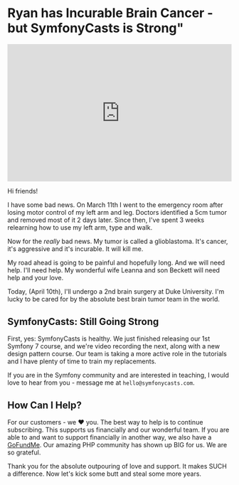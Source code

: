# Ryan has Incurable Brain Cancer - but SymfonyCasts is Strong"

<div style="position: relative;padding-bottom: 56.25%; padding-top: 25px;">
<iframe style="position: absolute;top: 0;left: 0;width: 100%;height: 100%;" src="https://www.youtube.com/embed/pCJ6YE0FI34?si=_fJsh1VCJ7t2LViO" title="YouTube video player" frameborder="0" allow="accelerometer; autoplay; clipboard-write; encrypted-media; gyroscope; picture-in-picture; web-share" allowfullscreen></iframe>
</div>

Hi friends!

I have some bad news. On March 11th I went to the emergency room after
losing motor control of my left arm and leg. Doctors identified a 5cm
tumor and removed most of it 2 days later. Since then, I've spent 3
weeks relearning how to use my left arm, type and walk.

Now for the *really* bad news. My tumor is called a glioblastoma. It's cancer,
it's aggressive and it's incurable. It will kill me.

My road ahead is going to be painful and hopefully long. And we will need
help. I'll need help. My wonderful wife Leanna and son Beckett will need
help and your love.

Today, (April 10th), I'll undergo a 2nd brain surgery at Duke University. I'm lucky
to be cared for by the absolute best brain tumor team in the world. 

## SymfonyCasts: Still Going Strong

First, yes: SymfonyCasts is healthy. We just finished releasing
our 1st Symfony 7 course, and we're video recording the next, along with a new 
design pattern course. Our team is taking a more active role in the tutorials
and I have plenty of time to train my replacements.

If you are in the Symfony community and are interested in teaching, I would
love to hear from you - message me at `hello@symfonycasts.com`.

## How Can I Help?

For our customers - we ❤️ you. The best way to help is to continue subscribing.
This supports us financially and our wonderful team. If you are able to and want
to support financially in another way, we also have a [GoFundMe](https://www.gofundme.com/f/support-ryans-brain-cancer-battle).
Our amazing PHP community has shown up BIG for us. We are so grateful.

Thank you for the absolute outpouring of love and support. It makes SUCH a difference.
Now let's kick some butt and steal some more years.
